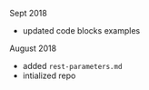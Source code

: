 Sept 2018
- updated code blocks examples

August 2018
- added `rest-parameters.md`
- intialized repo
